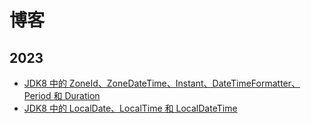 # 博客

## 2023

- [JDK8 中的 ZoneId、ZoneDateTime、Instant、DateTimeFormatter、Period 和 Duration](./blog/20230929-jdk8-zoneid-zonedatetime-instant-datetimeformatter-period-duration)
- [JDK8 中的 LocalDate、LocalTime 和 LocalDateTime](./blog/20230927-jdk8-localdate-localtime-localdatetime)